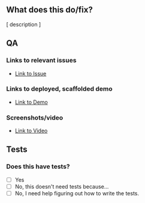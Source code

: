## What does this do/fix?

[ description ]

## QA

### Links to relevant issues

- [Link to Issue](https://example.com)

### Links to deployed, scaffolded demo

- [Link to Demo](https://example.com)

### Screenshots/video

- [Link to Video](https://example.com)

## Tests

### Does this have tests?

- [ ] Yes
- [ ] No, this doesn't need tests because...
- [ ] No, I need help figuring out how to write the tests.
